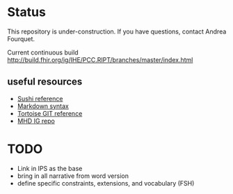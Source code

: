 # Status
This repository is under-construction. If you have questions, contact Andrea Fourquet. 

Current continuous build
http://build.fhir.org/ig/IHE/PCC.RIPT/branches/master/index.html

## useful resources
* [Sushi reference](http://hl7.org/fhir/uv/shorthand/reference.html)
* [Markdown syntax](https://guides.github.com/pdfs/markdown-cheatsheet-online.pdf)
* [Tortoise GIT reference](https://tortoisegit.org/docs/tortoisegit/tgit-dug.html)
* [MHD IG repo](https://github.com/IHE/ITI.MHD)

# TODO
* Link in IPS as the base
* bring in all narrative from word version
* define specific constraints, extensions, and vocabulary (FSH)
